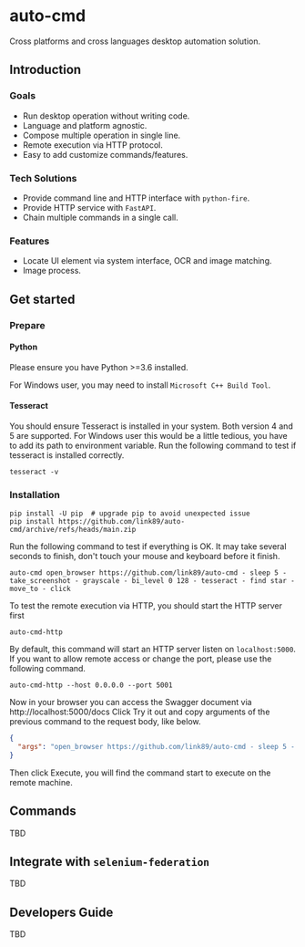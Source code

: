 # auto-cmd
Cross platforms and cross languages desktop automation solution.

## Introduction

### Goals
* Run desktop operation without writing code.
* Language and platform agnostic.
* Compose multiple operation in single line.
* Remote execution via HTTP protocol.
* Easy to add customize commands/features.

### Tech Solutions
* Provide command line and HTTP interface with `python-fire`.
* Provide HTTP service with `FastAPI`.
* Chain multiple commands in a single call.

### Features
* Locate UI element via system interface, OCR and image matching.
* Image process.


## Get started

### Prepare
#### Python
Please ensure you have Python >=3.6 installed.

For Windows user, you may need to install `Microsoft C++ Build Tool`.

#### Tesseract
You should ensure Tesseract is installed in your system. Both version 4 and 5 are supported.
For Windows user this would be a little tedious, you have to add its path to environment variable.
Run the following command to test if tesseract is installed correctly.
```shell
tesseract -v
```

### Installation

```shell
pip install -U pip  # upgrade pip to avoid unexpected issue
pip install https://github.com/link89/auto-cmd/archive/refs/heads/main.zip
```
Run the following command to test if everything is OK.
It may take several seconds to finish, don't touch your mouse and keyboard before it finish.

```shell
auto-cmd open_browser https://github.com/link89/auto-cmd - sleep 5 - take_screenshot - grayscale - bi_level 0 128 - tesseract - find star - move_to - click
```
To test the remote execution via HTTP, you should start the HTTP server first
```shell
auto-cmd-http
```
By default, this command will start an HTTP server listen on `localhost:5000`.
If you want to allow remote access or change the port, please use the following command.

```shell
auto-cmd-http --host 0.0.0.0 --port 5001
```
Now in your browser you can access the Swagger document via http://localhost:5000/docs
Click Try it out and copy arguments of the previous command to the request body, like below.
```json
{
  "args": "open_browser https://github.com/link89/auto-cmd - sleep 5 - take_screenshot - grayscale - bi_level 0 128 - tesseract - find star - move_to - click"
}
```
Then click Execute, you will find the command start to execute on the remote machine.

## Commands
TBD

## Integrate with `selenium-federation`
TBD

## Developers Guide
TBD